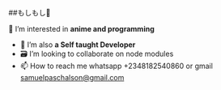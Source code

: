 ##もしもし👋

👀 I’m interested in **anime and programming**
- 🌱 I’m also **a Self taught Developer**
- 🗃️ I’m looking to collaborate on node modules
- 📫 How to reach me whatsapp +2348182540860 or gmail samuelpaschalson@gmail.com


<!---
SamuelPaschalson/SamuelPaschalson is a ✨ special ✨ repository because its `README.md` (this file) appears on your GitHub profile.
You can click the Preview link to take a look at your changes.
--->

